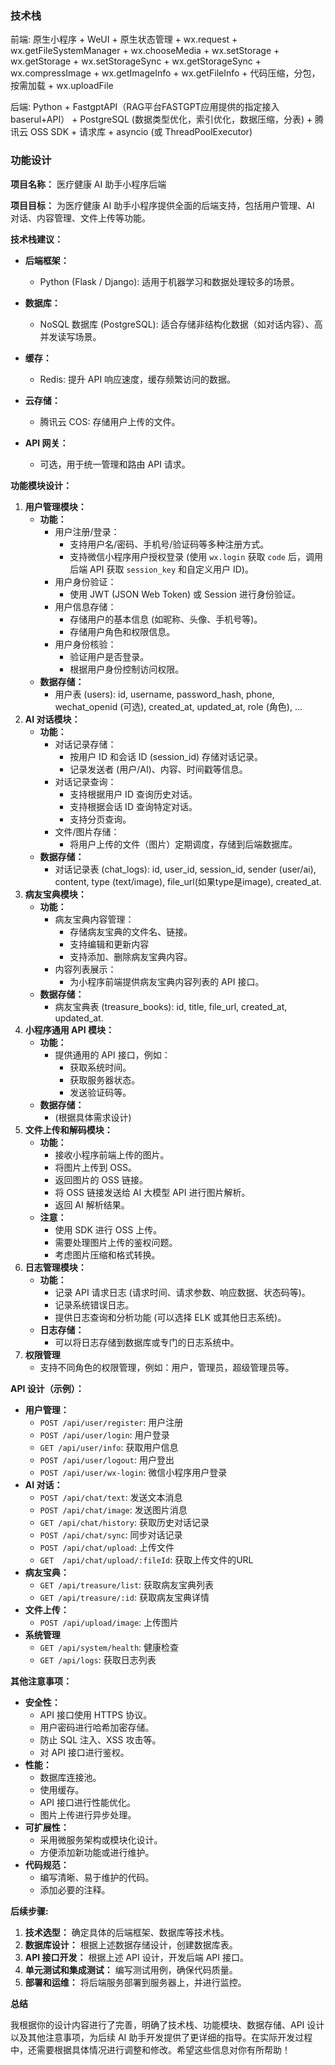 ### 技术栈
前端:
原生小程序 + WeUI + 原生状态管理 + wx.request + wx.getFileSystemManager + wx.chooseMedia + wx.setStorage + wx.getStorage + wx.setStorageSync + wx.getStorageSync + wx.compressImage + wx.getImageInfo + wx.getFileInfo + 代码压缩，分包，按需加载 + wx.uploadFile


后端:
Python + FastgptAPI（RAG平台FASTGPT应用提供的指定接入baserul+API） +  PostgreSQL (数据类型优化，索引优化，数据压缩，分表) + 腾讯云 OSS SDK + 请求库 + asyncio (或 ThreadPoolExecutor)

### 功能设计

**项目名称：** 医疗健康 AI 助手小程序后端

**项目目标：** 为医疗健康 AI 助手小程序提供全面的后端支持，包括用户管理、AI 对话、内容管理、文件上传等功能。

**技术栈建议：**

*   **后端框架：**
    *   Python (Flask / Django): 适用于机器学习和数据处理较多的场景。

*   **数据库：**
    *   NoSQL 数据库 (PostgreSQL): 适合存储非结构化数据（如对话内容）、高并发读写场景。

*   **缓存：**
    *   Redis: 提升 API 响应速度，缓存频繁访问的数据。
    
*   **云存储：**
    *   腾讯云 COS: 存储用户上传的文件。
    
*   **API 网关：**
    *   可选，用于统一管理和路由 API 请求。

**功能模块设计：**

1.  **用户管理模块：**
    *   **功能：**
        *   用户注册/登录：
            *   支持用户名/密码、手机号/验证码等多种注册方式。
            *   支持微信小程序用户授权登录 (使用 `wx.login` 获取 `code` 后，调用后端 API 获取 `session_key` 和自定义用户 ID)。
        *   用户身份验证：
            *   使用 JWT (JSON Web Token) 或 Session 进行身份验证。
        *   用户信息存储：
            *   存储用户的基本信息 (如昵称、头像、手机号等)。
            *   存储用户角色和权限信息。
        *   用户身份核验：
            *   验证用户是否登录。
            *   根据用户身份控制访问权限。
    *   **数据存储：**
        *   用户表 (users): id, username, password_hash, phone, wechat_openid (可选), created_at, updated_at, role (角色), ...
2.  **AI 对话模块：**
    *   **功能：**
        *   对话记录存储：
            *   按用户 ID 和会话 ID (session\_id) 存储对话记录。
            *   记录发送者 (用户/AI)、内容、时间戳等信息。
        *   对话记录查询：
            *   支持根据用户 ID 查询历史对话。
            *   支持根据会话 ID 查询特定对话。
            *   支持分页查询。
        *   文件/图片存储：
            *  将用户上传的文件（图片）定期调度，存储到后端数据库。
    *   **数据存储：**
        *   对话记录表 (chat_logs): id, user_id, session_id, sender (user/ai), content, type (text/image), file_url(如果type是image), created_at.
3.  **病友宝典模块：**
    *   **功能：**
        *   病友宝典内容管理：
            *   存储病友宝典的文件名、链接。
            *   支持编辑和更新内容 
            *   支持添加、删除病友宝典内容。
        *   内容列表展示：
            *   为小程序前端提供病友宝典内容列表的 API 接口。
    *   **数据存储：**
        *   病友宝典表 (treasure\_books): id, title, file\_url, created\_at, updated\_at.
4.  **小程序通用 API 模块：**
    *   **功能：**
        *   提供通用的 API 接口，例如：
            *   获取系统时间。
            *   获取服务器状态。
            *   发送验证码等。
    *   **数据存储：**
        *   (根据具体需求设计)
5.  **文件上传和解码模块：**
    *   **功能：**
        *   接收小程序前端上传的图片。
        *   将图片上传到 OSS。
        *   返回图片的 OSS 链接。
        *   将 OSS 链接发送给 AI 大模型 API 进行图片解析。
        *   返回 AI 解析结果。
    *   **注意：**
        *   使用 SDK 进行 OSS 上传。
        *   需要处理图片上传的鉴权问题。
        *   考虑图片压缩和格式转换。
6.  **日志管理模块：**
    *   **功能：**
        *   记录 API 请求日志 (请求时间、请求参数、响应数据、状态码等)。
        *   记录系统错误日志。
        *   提供日志查询和分析功能 (可以选择 ELK 或其他日志系统)。
    *   **日志存储：**
        *   可以将日志存储到数据库或专门的日志系统中。
7.  **权限管理**
    *   支持不同角色的权限管理，例如：用户，管理员，超级管理员等。

**API 设计（示例）：**

*   **用户管理：**
    *   `POST /api/user/register`: 用户注册
    *   `POST /api/user/login`: 用户登录
    *   `GET /api/user/info`: 获取用户信息
    *   `POST /api/user/logout`: 用户登出
    *   `POST /api/user/wx-login`: 微信小程序用户登录
*   **AI 对话：**
    *   `POST /api/chat/text`: 发送文本消息
    *   `POST /api/chat/image`: 发送图片消息
    *   `GET /api/chat/history`: 获取历史对话记录
    *   `POST /api/chat/sync`: 同步对话记录
    *   `POST /api/chat/upload`: 上传文件
    *   `GET  /api/chat/upload/:fileId`: 获取上传文件的URL
*   **病友宝典：**
    *   `GET /api/treasure/list`: 获取病友宝典列表
    *   `GET /api/treasure/:id`: 获取病友宝典详情
*   **文件上传：**
    *   `POST /api/upload/image`: 上传图片
*   **系统管理**
    *   `GET /api/system/health`: 健康检查
    *   `GET /api/logs`: 获取日志列表

**其他注意事项：**

*   **安全性：**
    *   API 接口使用 HTTPS 协议。
    *   用户密码进行哈希加密存储。
    *   防止 SQL 注入、XSS 攻击等。
    *   对 API 接口进行鉴权。
*   **性能：**
    *   数据库连接池。
    *   使用缓存。
    *   API 接口进行性能优化。
    *   图片上传进行异步处理。
*   **可扩展性：**
    *   采用微服务架构或模块化设计。
    *   方便添加新功能或进行维护。
*   **代码规范：**
    *   编写清晰、易于维护的代码。
    *   添加必要的注释。

**后续步骤:**

1.  **技术选型：** 确定具体的后端框架、数据库等技术栈。
2.  **数据库设计：** 根据上述数据存储设计，创建数据库表。
3.  **API 接口开发：** 根据上述 API 设计，开发后端 API 接口。
4.  **单元测试和集成测试：** 编写测试用例，确保代码质量。
5.  **部署和运维：** 将后端服务部署到服务器上，并进行监控。

**总结**

我根据你的设计内容进行了完善，明确了技术栈、功能模块、数据存储、API 设计以及其他注意事项，为后续 AI 助手开发提供了更详细的指导。在实际开发过程中，还需要根据具体情况进行调整和修改。希望这些信息对你有所帮助！
